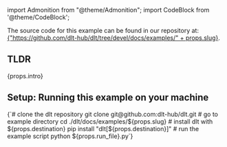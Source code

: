 import Admonition from "@theme/Admonition";
import CodeBlock from '@theme/CodeBlock';

<Admonition>
    The source code for this example can be found in our repository at: <a href={"https://github.com/dlt-hub/dlt/tree/devel/docs/examples/" + props.slug}>{"https://github.com/dlt-hub/dlt/tree/devel/docs/examples/" + props.slug}</a>.
</Admonition>

## TLDR
<div>{props.intro}</div>

## Setup: Running this example on your machine
<CodeBlock language="sh">
{`# clone the dlt repository
git clone git@github.com:dlt-hub/dlt.git
# go to example directory
cd ./dlt/docs/examples/${props.slug}
# install dlt with ${props.destination}
pip install "dlt[${props.destination}]"
# run the example script
python ${props.run_file}.py`}
</CodeBlock>
